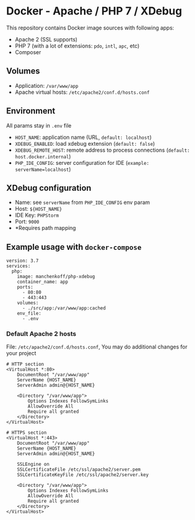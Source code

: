 # Docker - Apache / PHP 7 / XDebug

This repository contains Docker image sources with following apps:

- Apache 2 (SSL supports)
- PHP 7 (with a lot of extensions: `pdo`, `intl`, `apc`, etc)
- Composer

## Volumes

- Application: `/var/www/app`
- Apache virtual hosts: `/etc/apache2/conf.d/hosts.conf`

## Environment

All params stay in `.env` file

- `HOST_NAME`: application name (URL, `default: localhost`)
- `XDEBUG_ENABLED`: load xdebug extension (`default: false`) 
- `XDEBUG_REMOTE_HOST`: remote address to process connections (`default: host.docker.internal`)
- `PHP_IDE_CONFIG`: server configuration for IDE (`example: serverName=localhost`)

## XDebug configuration

- Name: see `serverName` from `PHP_IDE_CONFIG` env param
- Host: `${HOST_NAME}`
- IDE Key: `PHPStorm`
- Port: `9000`
- *Requires path mapping

## Example usage with `docker-compose`

```
version: 3.7
services:
  php:
    image: manchenkoff/php-xdebug
    container_name: app
    ports:
      - 80:80
      - 443:443
    volumes:
      - ./src/app:/var/www/app:cached
    env_file:
      - .env
```

### Default Apache 2 hosts

File: `/etc/apache2/conf.d/hosts.conf`, You may do additional changes for your project

```
# HTTP section
<VirtualHost *:80>
    DocumentRoot "/var/www/app"
    ServerName {HOST_NAME}
    ServerAdmin admin@{HOST_NAME}

    <Directory "/var/www/app">
        Options Indexes FollowSymLinks
        AllowOverride All
        Require all granted
    </Directory>
</VirtualHost>

# HTTPS section
<VirtualHost *:443>
    DocumentRoot "/var/www/app"
    ServerName {HOST_NAME}
    ServerAdmin admin@{HOST_NAME}

    SSLEngine on
    SSLCertificateFile /etc/ssl/apache2/server.pem
    SSLCertificateKeyFile /etc/ssl/apache2/server.key

    <Directory "/var/www/app">
        Options Indexes FollowSymLinks
        AllowOverride All
        Require all granted
    </Directory>
</VirtualHost>
```